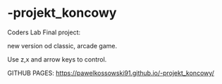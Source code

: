 # -projekt_koncowy

Coders Lab Final project:


new version od classic, arcade game.

Use z,x and arrow keys to control.


GITHUB PAGES:
 https://pawelkossowski91.github.io/-projekt_koncowy/

